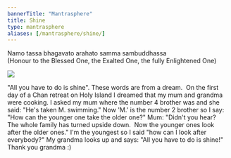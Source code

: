 ```yaml
---  
bannerTitle: "Mantrasphere" 
title: Shine  
type: mantrasphere
aliases: [/mantrasphere/shine/]
---  
```

  
  
Namo tassa bhagavato arahato samma sambuddhassa    
(Honour to the Blessed One,
the Exalted One, the fully Enlightened One)  


<img src="/images/mantrasphere/happy_grandmacarroll_1977.jpg" />  


"All you have to do is shine".  These words are from a dream.  On the first day
of a Chan retreat on Holy Island I dreamed that my mum and grandma were
cooking.  I asked my mum where the number 4 brother was and she said:  "He's
taken M. swimming."  Now 'M.' is the number 2 brother so I say:  "How can the
younger one take the older one?"  Mum: "Didn't you hear?  The whole family has
turned upside down.  Now the younger ones look after the older ones."  I'm the
youngest so I said "how can I look after everybody?"  My grandma looks up and
says:  "All you have to do is shine!"  Thank you grandma :)  
